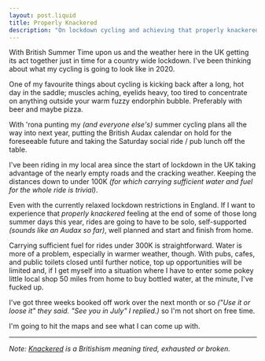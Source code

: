 ```yaml
---
layout: post.liquid
title: Properly Knackered
description: "On lockdown cycling and achieving that properly knackered feeling."
---
```


With British Summer Time upon us and the weather here in the UK getting its act together just in time for a country wide lockdown. I've been thinking about what my cycling is going to look like in 2020.

One of my favourite things about cycling is kicking back after a long, hot day in the saddle; muscles aching, eyelids heavy, too tired to concentrate on anything outside your warm fuzzy endorphin bubble. Preferably with beer and maybe pizza.

With 'rona punting my _(and everyone else's)_ summer cycling plans all the way into next year, putting the British Audax calendar on hold for the foreseeable future and taking the Saturday social ride / pub lunch off the table.

I've been riding in my local area since the start of lockdown in the UK taking advantage of the nearly empty roads and the cracking weather. Keeping the distances down to under 100K _(for which carrying sufficient water and fuel for the whole ride is trivial)_.

Even with the currently relaxed lockdown restrictions in England. If I want to experience that _properly knackered_ feeling at the end of some of those long summer days this year, rides are going to have to be solo, self-supported _(sounds like an Audax so far)_, well planned and start and finish from home.

Carrying sufficient fuel for rides under 300K is straightforward. Water is more of a problem, especially in warmer weather, though. With pubs, cafes, and public toilets closed until further notice, top up opportunities will be limited and, if I get myself into a situation where I have to enter some pokey little local shop 50 miles from home to buy bottled water, at the minute, I've fucked up.

I've got three weeks booked off work over the next month or so _("Use it or loose it" they said. "See you in July" I replied.)_ so I'm not short on free time.

I'm going to hit the maps and see what I can come up with.

---

_Note: [Knackered](https://en.wikipedia.org/wiki/Knacker) is a Britishism meaning tired, exhausted or broken._
